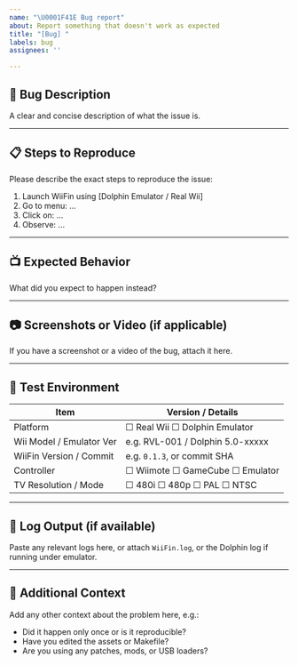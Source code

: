 ```yaml
---
name: "\U0001F41E Bug report"
about: Report something that doesn't work as expected
title: "[Bug] "
labels: bug
assignees: ''

---
```


## 🧩 Bug Description

A clear and concise description of what the issue is.

---

## 📋 Steps to Reproduce

Please describe the exact steps to reproduce the issue:

1. Launch WiiFin using [Dolphin Emulator / Real Wii]
2. Go to menu: ...
3. Click on: ...
4. Observe: ...

---

## 📺 Expected Behavior

What did you expect to happen instead?

---

## 📷 Screenshots or Video (if applicable)

If you have a screenshot or a video of the bug, attach it here.

---

## 🧪 Test Environment

| Item                    | Version / Details                  |
|-------------------------|------------------------------------|
| Platform                | ☐ Real Wii ☐ Dolphin Emulator      |
| Wii Model / Emulator Ver| e.g. RVL-001 / Dolphin 5.0-xxxxx    |
| WiiFin Version / Commit | e.g. `0.1.3`, or commit SHA        |
| Controller              | ☐ Wiimote ☐ GameCube ☐ Emulator    |
| TV Resolution / Mode    | ☐ 480i ☐ 480p ☐ PAL ☐ NTSC         |

---

## 📁 Log Output (if available)

Paste any relevant logs here, or attach `WiiFin.log`, or the Dolphin log if running under emulator.

---

## 📎 Additional Context

Add any other context about the problem here, e.g.:

- Did it happen only once or is it reproducible?
- Have you edited the assets or Makefile?
- Are you using any patches, mods, or USB loaders?
